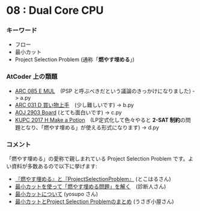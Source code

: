 # 08 : Dual Core CPU

### キーワード

- フロー
- 最小カット
- Project Selection Problem (通称「**燃やす埋める**」)

### AtCoder 上の類題

- [ARC 085 E MUL](https://atcoder.jp/contests/arc085/tasks/arc085_c)　(PSP と呼ぶべきだという議論のきっかけになりました) -> a.py
- [ARC 031 D 買い物上手](https://atcoder.jp/contests/arc031/tasks/arc031_4)　(少し難しいです) -> b.py
- [AOJ 2903 Board](http://judge.u-aizu.ac.jp/onlinejudge/description.jsp?id=2903) (とても面白いです) -> c.py
- [KUPC 2017 H Make a Potion](https://atcoder.jp/contests/kupc2017/tasks/kupc2017_h)　(LP定式化して色々やると **2-SAT 制約**の問題となり、「燃やす埋める」が使える形式になります) -> d.py

### コメント
「燃やす埋める」の愛称で親しまれている Project Selection Problem です。よい資料が多数あるので以下に挙げます:

- [『燃やす埋める』と『ProjectSelectionProblem』](http://tokoharuland.hateblo.jp/entry/2017/11/12/234636) (とこはるさん)
- [最小カットを使って「燃やす埋める問題」を解く](https://www.slideshare.net/shindannin/project-selection-problem)　(診断人さん)
- [最小カットについて](http://yosupo.hatenablog.com/entry/2015/03/31/134336) (yosupo さん)
- [最小カットとProject Selection Problemのまとめ](https://kimiyuki.net/blog/2017/12/05/minimum-cut-and-project-selection-problem/) (うさぎ小屋さん)